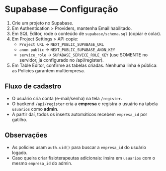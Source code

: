 
# Supabase — Configuração

1) Crie um projeto no Supabase.
2) Em Authentication > Providers, mantenha Email habilitado.
3) Em SQL Editor, rode o conteúdo de `supabase/schema.sql` (copiar e colar).
4) Em Project Settings > API copie:
   - `Project URL` -> `NEXT_PUBLIC_SUPABASE_URL`
   - `anon public` -> `NEXT_PUBLIC_SUPABASE_ANON_KEY`
   - `service_role` -> `SUPABASE_SERVICE_ROLE_KEY` (use SOMENTE no servidor, já configurado no /api/register).
5) Em Table Editor, confirme as tabelas criadas. Nenhuma linha é pública: as Policies garantem multiempresa.

## Fluxo de cadastro
- O usuário cria conta (e-mail/senha) na tela `/register`.
- O backend `/api/register` cria a **empresa** e registra o usuário na tabela `usuarios` como **admin**.
- A partir daí, todos os inserts automáticos recebem `empresa_id` por gatilho.

## Observações
- As policies usam `auth.uid()` para buscar a `empresa_id` do usuário logado.
- Caso queira criar fisioterapeutas adicionais: insira em `usuarios` com o mesmo `empresa_id` do admin.
